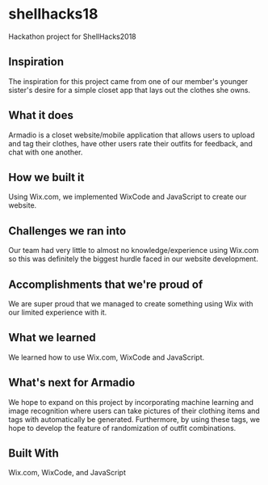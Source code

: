 # shellhacks18
Hackathon project for ShellHacks2018

## Inspiration
The inspiration for this project came from one of our member's younger sister's desire for a simple closet app that lays out the clothes she owns.

## What it does
Armadio is a closet website/mobile application that allows users to upload and tag their clothes, have other users rate their outfits for feedback, and chat with one another.

## How we built it
Using Wix.com, we implemented WixCode and JavaScript to create our website.

## Challenges we ran into
Our team had very little to almost no knowledge/experience using Wix.com so this was definitely the biggest hurdle faced in our website development.

## Accomplishments that we're proud of
We are super proud that we managed to create something using Wix with our limited experience with it.

## What we learned
We learned how to use Wix.com, WixCode and JavaScript. 

## What's next for Armadio
We hope to expand on this project by incorporating machine learning and image recognition where users can take pictures of their clothing items and tags with automatically be generated. Furthermore, by using these tags, we hope to develop the feature of randomization of outfit combinations.

## Built With
Wix.com, WixCode, and JavaScript
